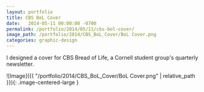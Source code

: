 ```yaml
---
layout: portfolio
title: CBS BoL Cover
date:   2014-05-11 00:00:00 -0700
permalink: /portfolio/2014/05/11/cbs-bol-cover/
image_path: /portfolio/2014/CBS_BoL_Cover/BoL Cover.png
categories: graphic-design
---
```


I designed a cover for CBS Bread of Life, a Cornell student group's quarterly newsletter.

![Image]({{ "/portfolio/2014/CBS_BoL_Cover/BoL Cover.png" | relative_path }}){: .image-centered-large }

